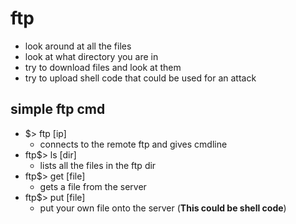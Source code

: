 
# ftp
- look around at all the files
- look at what directory you are in
- try to download files and look at them
- try to upload shell code that could be used for an attack


## simple ftp cmd
- $> ftp [ip]
  - connects to the remote ftp and gives cmdline
- ftp$> ls [dir]
  - lists all the files in the ftp dir
- ftp$> get [file]
  - gets a file from the server
- ftp$> put [file]
  - put your own file onto the server (**This could be shell code**)





